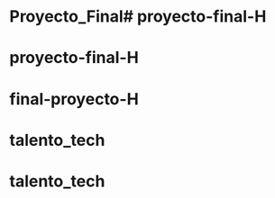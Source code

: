 # Proyecto_Final# proyecto-final-H
# proyecto-final-H
# final-proyecto-H
# talento_tech
# talento_tech
